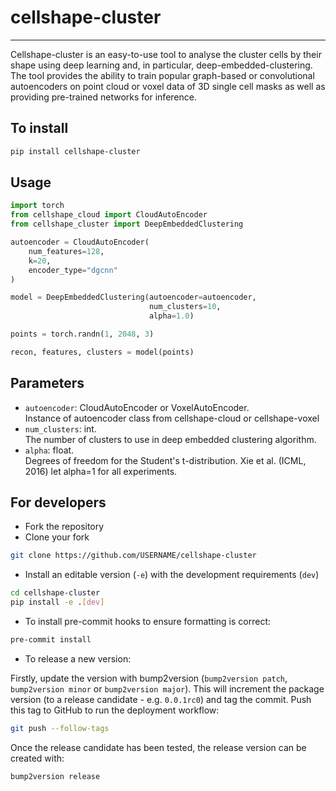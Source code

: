# cellshape-cluster
___
Cellshape-cluster is an easy-to-use tool to analyse the cluster cells by their shape using deep learning and, in particular, deep-embedded-clustering. The tool provides the ability to train popular graph-based or convolutional autoencoders on point cloud or voxel data of 3D single cell masks as well as providing pre-trained networks for inference.


## To install
```bash
pip install cellshape-cluster
```

## Usage
```python
import torch
from cellshape_cloud import CloudAutoEncoder
from cellshape_cluster import DeepEmbeddedClustering

autoencoder = CloudAutoEncoder(
    num_features=128, 
    k=20, 
    encoder_type="dgcnn"
)

model = DeepEmbeddedClustering(autoencoder=autoencoder, 
                               num_clusters=10,
                               alpha=1.0)

points = torch.randn(1, 2048, 3)

recon, features, clusters = model(points)
```

## Parameters

- `autoencoder`: CloudAutoEncoder or VoxelAutoEncoder.  
Instance of autoencoder class from cellshape-cloud or cellshape-voxel
- `num_clusters`: int.  
The number of clusters to use in deep embedded clustering algorithm.
- `alpha`: float.  
Degrees of freedom for the Student's t-distribution. Xie et al. (ICML, 2016) let alpha=1 for all experiments.

## For developers
* Fork the repository
* Clone your fork
```bash
git clone https://github.com/USERNAME/cellshape-cluster 
```
* Install an editable version (`-e`) with the development requirements (`dev`)
```bash
cd cellshape-cluster
pip install -e .[dev] 
```
* To install pre-commit hooks to ensure formatting is correct:
```bash
pre-commit install
```

* To release a new version:

Firstly, update the version with bump2version (`bump2version patch`, 
`bump2version minor` or `bump2version major`). This will increment the 
package version (to a release candidate - e.g. `0.0.1rc0`) and tag the 
commit. Push this tag to GitHub to run the deployment workflow:

```bash
git push --follow-tags
```

Once the release candidate has been tested, the release version can be created with:

```bash
bump2version release
```